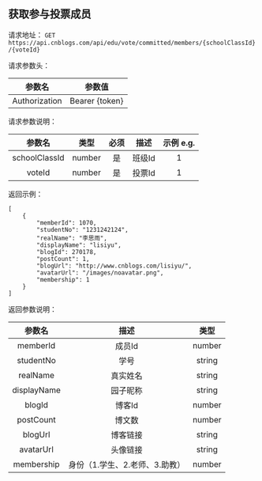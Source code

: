 ## 获取参与投票成员

请求地址：
`GET https://api.cnblogs.com/api/edu/vote/committed/members/{schoolClassId}/{voteId}`

请求参数头：

|参数名|参数值|
|:---:|:---:|
|Authorization|Bearer {token}|


请求参数说明：

|参数名|类型|必须|描述|示例 e.g.|
|:---:|:---:|:---:|:---:|:---:|
|schoolClassId|number|是|班级Id|1|
|voteId|number|是|投票Id|1|

返回示例：
```
[
    {
        "memberId": 1070,
        "studentNo": "1231242124",
        "realName": "李思雨",
        "displayName": "lisiyu",
        "blogId": 270178,
        "postCount": 1,
        "blogUrl": "http://www.cnblogs.com/lisiyu/",
        "avatarUrl": "/images/noavatar.png",
        "membership": 1
    }
]
```

返回参数说明：

|参数名|描述|类型|
|:---:|:---:|:---:|
|memberId|成员Id|number|
|studentNo|学号|string|
|realName|真实姓名|string|
|displayName|园子昵称|string|
|blogId|博客Id|number|
|postCount|博文数|number|
|blogUrl|博客链接|string|
|avatarUrl|头像链接|string|
|membership|身份（1.学生、2.老师、3.助教）|number|



















